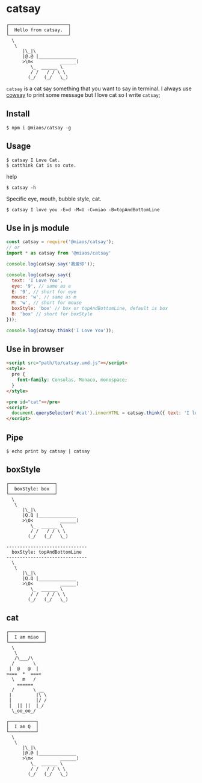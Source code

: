# catsay

```
┌──────────────────────┐
│  Hello from catsay.  │
└──────────────────────┘
  \
   \
      |\_|\
      |@.@ |______________
      >\m<          ______)
         \_  ______ \
         / /   / / \ \
        (_/   (_/   \_)
```

`catsay` is a cat say something that you want to say in terminal. I always use [cowsay](https://github.com/piuccio/cowsay) to print some message but I love cat so I write `catsay`;

## Install
```
$ npm i @miaos/catsay -g
```

## Usage
```
$ catsay I Love Cat.
$ catthink Cat is so cute.
```

help
```
$ catsay -h
```

Specific eye, mouth, bubble style, cat.
```
$ catsay I love you -E=d -M=U -C=miao -B=topAndBottomLine
```

## Use in js module
```javascript
const catsay = require('@miaos/catsay');
// or
import * as catsay from '@miaos/catsay'

console.log(catsay.say('我爱你'));

console.log(catsay.say({
  text: 'I Love You',
  eye: '9', // same as e
  E: '9', // short for eye
  mouse: 'w', // same as m
  M: 'w', // short for mouse
  boxStyle: 'box' // box or topAndBottomLine, default is box
  B: 'box' // short for boxStyle
}));

console.log(catsay.think('I Love You'));
```

## Use in browser
```html
<script src="path/to/catsay.umd.js"></script>
<style>
  pre {
    font-family: Consolas, Monaco, monospace;
  }
</style>

<pre id="cat"></pre>
<script>
  document.querySelector('#cat').innerHTML = catsay.think({ text: 'I love you.', boxStyle: 'topAndBottomLine' });
</script>

```

## Pipe
```
$ echo print by catsay | catsay
```

## boxStyle
```
┌─────────────────┐
│  boxStyle: box  │
└─────────────────┘
  \
   \
      |\_|\
      |️Q.️Q |______________
      >\O<          ______)
         \_  ______ \
         / /   / / \ \
        (_/   (_/   \_)

------------------------------
  boxStyle: topAndBottomLine
------------------------------
  \
   \
      |\_|\
      |️Q.️Q |______________
      >\O<          ______)
         \_  ______ \
         / /   / / \ \
        (_/   (_/   \_)
```

## cat
```
┌─────────────┐
│  I am miao  │
└─────────────┘
  \
   \
   /\___/\
  /       \
 |  @   @  |
>===  *  ===<
  \   m   /
    ======
  /       \ __
 |         |\ \
 |         |/ /
 |  || ||  |_/
  \_oo_oo_/

┌──────────┐
│  I am Q  │
└──────────┘
  \
   \
      |\_|\
      |@.@ |______________
      >\m<          ______)
         \_  ______ \
         / /   / / \ \
        (_/   (_/   \_)
```